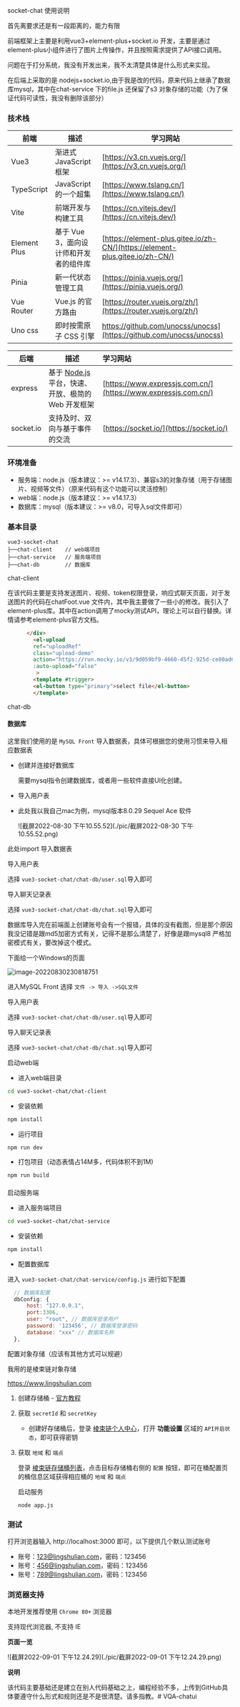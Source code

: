 socket-chat 使用说明

首先离要求还是有一段距离的，能力有限

前端框架上主要是利用vue3+element-plus+socket.io 开发，主要是通过element-plus小组件进行了图片上传操作，并且按照需求提供了API接口调用。

问题在于打分系统，我没有开发出来，我不太清楚具体是什么形式来实现。

在后端上采取的是 nodejs+socket.io,由于我是改的代码，原来代码上继承了数据库mysql，其中在chat-service 下的file.js 还保留了s3 对象存储的功能（为了保证代码可读性，我没有删除该部分）

### 技术栈

| 前端         | 描述                                   | 学习网站                                                     |
| ------------ | -------------------------------------- | ------------------------------------------------------------ |
| Vue3         | 渐进式 JavaScript 框架                 | [https://v3.cn.vuejs.org/](https://v3.cn.vuejs.org/)         |
| TypeScript   | JavaScript 的一个超集                  | [https://www.tslang.cn/](https://www.tslang.cn/)             |
| Vite         | 前端开发与构建工具                     | [https://cn.vitejs.dev/](https://cn.vitejs.dev/)             |
| Element Plus | 基于 Vue 3，面向设计师和开发者的组件库 | [https://element-plus.gitee.io/zh-CN/](https://element-plus.gitee.io/zh-CN/) |
| Pinia        | 新一代状态管理工具                     | [https://pinia.vuejs.org/](https://pinia.vuejs.org/)         |
| Vue Router   | Vue.js 的官方路由                      | [https://router.vuejs.org/zh/](https://router.vuejs.org/zh/) |
| Uno css      | 即时按需原子 CSS 引擎                  | https://github.com/unocss/unocss](https://github.com/unocss/unocss) |

| 后端      | 描述                                                         | 学习网站                                                     |
| --------- | ------------------------------------------------------------ | :----------------------------------------------------------- |
| express   | 基于 [Node.js](https://nodejs.org/zh-cn/) 平台，快速、开放、极简的 Web 开发框架 | [https://www.expressjs.com.cn/](https://www.expressjs.com.cn/) |
| socket.io | 支持及时、双向与基于事件的交流                               | [https://socket.io/](https://socket.io/)                     |

### 环境准备

- 服务端：node.js（版本建议：>= v14.17.3）、兼容s3的对象存储（用于存储图片、视频等文件）（原来代码有这个功能可以灵活控制）
- web端：node.js（版本建议：>= v14.17.3）
- 数据库：mysql（版本建议：>= v8.0，可导入sql文件即可）

### 基本目录

```
vue3-socket-chat     
├──chat-client    // web端项目
├──chat-service   // 服务端项目
├──chat-db        // 数据库
```

chat-client

在该代码主要是支持发送图片、视频、token权限登录，响应式聊天页面，对于发送图片的代码在chatFoot.vue 文件内，其中我主要做了一些小的修改。我引入了element-plus库。其中在action调用了mocky测试API，理论上可以自行替换。详情请参考element-plus官方文档。

```html
      </div>
        <el-upload
        ref="uploadRef"
        class="upload-demo"
        action="https://run.mocky.io/v3/9d059bf9-4660-45f2-925d-ce80ad6c4d15"
        :auto-upload="false"
         >
        <template #trigger>
        <el-button type="primary">select file</el-button>
        </template>
```

chat-db

#### 数据库

这里我们使用的是 `MySQL Front` 导入数据表，具体可根据您的使用习惯来导入相应数据表

- 创建并连接好数据库

  需要mysql指令创建数据库，或者用一些软件直接UI化创建。

- 导入用户表

- 此处我以我自己mac为例，mysql版本8.0.29  Sequel Ace 软件 

  ![截屏2022-08-30 下午10.55.52](./pic/截屏2022-08-30 下午10.55.52.png)

此处import 导入数据表

导入用户表

选择 `vue3-socket-chat/chat-db/user.sql`导入即可

导入聊天记录表

选择 `vue3-socket-chat/chat-db/chat.sql`导入即可

数据库导入完在前端面上创建账号会有一个报错，具体的没有截图，但是那个原因我没记错是跟md5加密方式有关，记得不是那么清楚了，好像是跟mysql8 严格加密模式有关，要改掉这个模式。

下面给一个Windows的页面

![image-20220830230818751](./pic/image-20220830230818751.png)

进入MySQL Front 选择 `文件 -> 导入 ->SQL文件  `

导入用户表

选择 `vue3-socket-chat/chat-db/user.sql`导入即可

导入聊天记录表

选择 `vue3-socket-chat/chat-db/chat.sql`导入即可

启动web端

- 进入web端目录

```bash
cd vue3-socket-chat/chat-client
```

- 安装依赖

```bash
npm install
```

- 运行项目

```bash
npm run dev
```

- 打包项目（动态表情占14M多，代码体积不到1M)

```bash
npm run build
```

#### 

启动服务端

- 进入服务端项目

```bash
cd vue3-socket-chat/chat-service
```

- 安装依赖

```bash
npm install
```

- 配置数据库

进入 `vue3-socket-chat/chat-service/config.js` 进行如下配置

```javascript
  // 数据库配置
  dbConfig: {
      host: "127.0.0.1",
      port:3306,
      user: "root", // 数据库登录用户
      password: '123456', // 数据库登录密码
      database: "xxx" // 数据库名称
  },

```

配置对象存储（应该有其他方式可以规避）

我用的是棱束链对象存储

https://www.lingshulian.com

1. 创建存储桶 - [官方教程](https://www.lingshulian.com/help-document?d_id=fbf3eba4ef5ac21d42cf86447044c961)

2. 获取 `secretId` 和 `secretKey`

   - 创建好存储桶后，登录 [棱束链个人中心](https://console.lingshulian.com/user-center)，打开 **功能设置** 区域的 `API开启状态`，即可获得密钥

3. 获取 `地域` 和 `端点`

   登录 [棱束链存储桶列表](https://console.lingshulian.com/bucket-list)，点击目标存储桶右侧的 `配置` 按钮，即可在桶配置页的桶信息区域获得相应桶的 `地域` 和 `端点`

   

   启动服务

   ```shell
   node app.js
   ```

   

### 测试

打开浏览器输入 http://localhost:3000 即可，以下提供几个默认测试账号

- 账号：123@lingshulian.com，密码：123456
- 账号：456@lingshulian.com，密码：123456
- 账号：789@lingshulian.com，密码：123456

### 浏览器支持

本地开发推荐使用 `Chrome 80+` 浏览器

支持现代浏览器, 不支持 IE

**页面一览**

![截屏2022-09-01 下午12.24.29](./pic/截屏2022-09-01 下午12.24.29.png)

**说明**

该代码主要基础还是建立在别人代码基础之上，编程经验不多，上传到GitHub具体要遵守什么形式和规则还是不是很清楚。请多指教。# VQA-chatui
